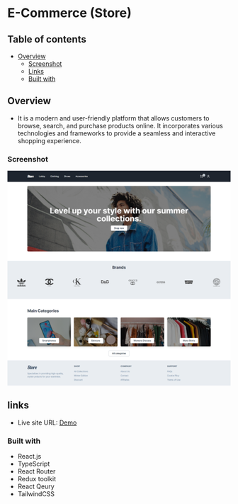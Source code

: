 # E-Commerce (Store)

## Table of contents

- [Overview](#overview)
  - [Screenshot](#screenshot)
  - [Links](#links)
  - [Built with](#built-with)

## Overview

- It is a modern and user-friendly platform that allows customers to browse, search, and purchase products online. It incorporates various technologies and frameworks to provide a seamless and interactive shopping experience.

### Screenshot

![Design preview](./src/assets/images/design/screencapture-localhost-5173-2023-07-16-12_13_50.png)

## links

- Live site URL: [Demo](https://the-store-ecommerce.netlify.app/)

### Built with

- React.js
- TypeScript
- React Router
- Redux toolkit
- React Qeury
- TailwindCSS
